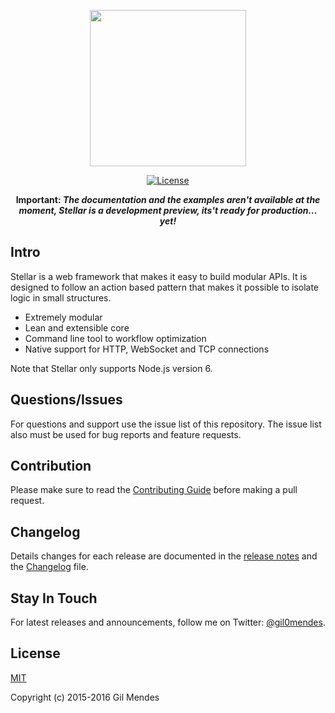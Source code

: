 <p align="center">
  <a href="https://stellar-framework.com" target="_blank">
    <img width="250" src="https://stellar-framework.com/imgs/logotype_github.png">
  </a>
</p>

<p align="center">
  <a href="https://raw.githubusercontent.com/gil0mendes/stellar/master/LICENSE"><img src="https://img.shields.io/badge/license-MIT-blue.svg?style=flat-square" alt="License"></a>
</p>

<p align="center"><b>Important: <i>The documentation and the examples aren't available at the moment, Stellar is a development preview, its't ready for production... yet!</i></b></p>

## Intro

Stellar is a web framework that makes it easy to build modular APIs. It is designed to follow an action based pattern that makes it possible to isolate logic in small structures.

- Extremely modular
- Lean and extensible core
- Command line tool to workflow optimization
- Native support for HTTP, WebSocket and TCP connections

Note that Stellar only supports Node.js version 6.

## Questions/Issues

For questions and support use the issue list of this repository. The issue list also must be used for bug reports and feature requests.

## Contribution

Please make sure to read the [Contributing Guide](https://github.com/gil0mendes/stellar/blob/dev/CONTRIBUTING.md) before making a pull request.

## Changelog

Details changes for each release are documented in the [release notes](https://github.com/gil0mendes/stellar/releases) and the [Changelog](https://github.com/gil0mendes/stellar/blob/dev/CHANGELOG.md) file.

## Stay In Touch

For latest releases and announcements, follow me on Twitter: [@gil0mendes](https://twitter.com/gil0mendes).

## License

[MIT](http://opensource.org/licenses/MIT)

Copyright (c) 2015-2016 Gil Mendes

